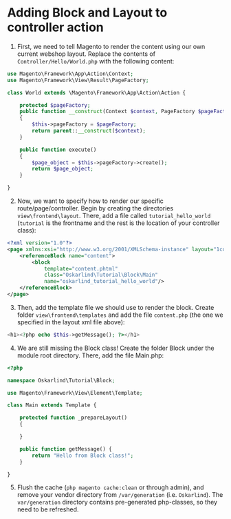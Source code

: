 # Adding Block and Layout to controller action

1) First, we need to tell Magento to render the content using our own current webshop layout. Replace the contents of `Controller/Hello/World.php` with the following content:

```php
use Magento\Framework\App\Action\Context;
use Magento\Framework\View\Result\PageFactory;

class World extends \Magento\Framework\App\Action\Action {

    protected $pageFactory;
    public function __construct(Context $context, PageFactory $pageFactory)
    {
        $this->pageFactory = $pageFactory;
        return parent::__construct($context);
    }

    public function execute()
    {
        $page_object = $this->pageFactory->create();
        return $page_object;
    }

}
```

2) Now, we want to specify how to render our specific route/page/controller. Begin by creating the directories `view\frontend\layout`. There, add a file called `tutorial_hello_world` (`tutorial` is the frontname and the rest is the location of your controller class):
```xml
<?xml version="1.0"?>
<page xmlns:xsi="http://www.w3.org/2001/XMLSchema-instance" layout="1column" xsi:noNamespaceSchemaLocation="../../../../../../../lib/internal/Magento/Framework/View/Layout/etc/page_configuration.xsd">
    <referenceBlock name="content">
        <block
            template="content.phtml"
            class="Oskarlind\Tutorial\Block\Main"
            name="oskarlind_tutorial_hello_world"/>
    </referenceBlock>
</page>
```

3) Then, add the template file we should use to render the block. Create folder `view\frontend\templates` and add the file `content.php` (the one we specified in the layout xml file above):
```php
<h1><?php echo $this->getMessage(); ?></h1>
```

4) We are still missing the Block class! Create the folder Block under the module root directory. There, add the file Main.php:
```php
<?php

namespace Oskarlind\Tutorial\Block;

use Magento\Framework\View\Element\Template;

class Main extends Template {

    protected function _prepareLayout()
    {

    }

    public function getMessage() {
        return "Hello from Block class!";
    }

}
```

5) Flush the cache (`php magento cache:clean` or through admin), and remove your vendor directory from `/var/generation` (i.e. `Oskarlind`). The `var/generation` directory contains pre-generated php-classes, so they need to be refreshed. 

